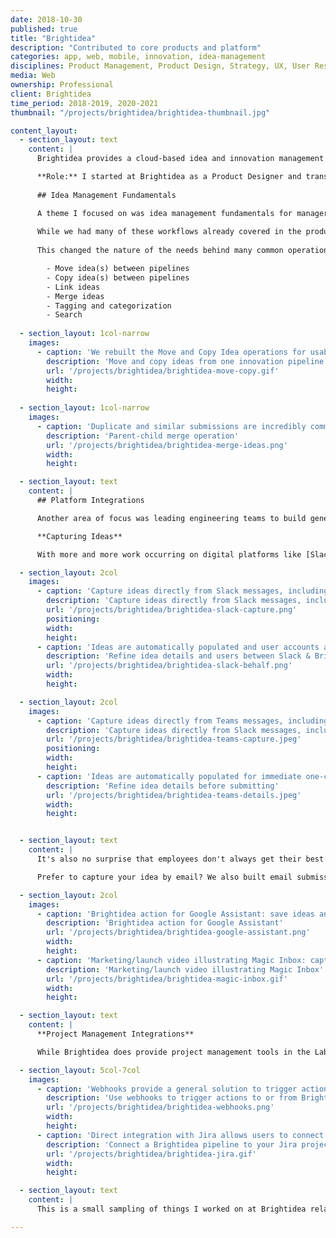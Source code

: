 ```yaml
---
date: 2018-10-30
published: true
title: "Brightidea"
description: "Contributed to core products and platform"
categories: app, web, mobile, innovation, idea-management
disciplines: Product Management, Product Design, Strategy, UX, User Research
media: Web
ownership: Professional
client: Brightidea
time_period: 2018-2019, 2020-2021
thumbnail: "/projects/brightidea/brightidea-thumbnail.jpg"

content_layout:
  - section_layout: text
    content: |
      Brightidea provides a cloud-based idea and innovation management platform that helps companies ensure the best ideas win. Our engaging employee experience and professional-grade management tools make Brightidea the [#1 customer-rated idea management platform](https://www.g2.com/products/brightidea/reviews) for 3 years running. Brightidea has served over 2.5 million users worldwide, and more than $15 billion in customer-reported business impact has been logged on the platform. (All stats as of the time I left the company.)

      **Role:** I started at Brightidea as a Product Designer and transitioned to a Product Management role soon after. As a startup PM with design experience, I often supported my team with UX, UI, interaction design, and research as shown below.
      
      ## Idea Management Fundamentals

      A theme I focused on was idea management fundamentals for managers, sponsors, moderators, and admins. 
      
      While we had many of these workflows already covered in the product, a driving insight was that over the recent years, customers had grown from running a single-process idea management program to managing an interconnected system of programs & processes. Second, these processes had gone from being almost exclusively time-bound to being a mix of time-bound and always-on.
            
      This changed the nature of the needs behind many common operations--namely, they were occurring more frequently and at larger scales. We dug into our users' goals, broke processes down to first principles, evaluated our current offerings, revamped some areas, and built out new capabilities where needed across:

        - Move idea(s) between pipelines
        - Copy idea(s) between pipelines
        - Link ideas
        - Merge ideas
        - Tagging and categorization
        - Search
  
  - section_layout: 1col-narrow
    images:
      - caption: 'We rebuilt the Move and Copy Idea operations for usability and performance. Previously users were likely to get errors and failures if they attempted to move more than 20 ideas at a time. The operation could also take minutes to complete, and it was unclear if data would be lost or hidden as a result of the operation. We addressed these issues and more in the updated version.'
        description: 'Move and copy ideas from one innovation pipeline to another'
        url: '/projects/brightidea/brightidea-move-copy.gif'
        width:
        height:
        
  - section_layout: 1col-narrow
    images:
      - caption: 'Duplicate and similar submissions are incredibly common in practice, so being able to link and merge ideas is critical. Here is a solution for parent-child merging of ideas—essentially all ideas are preserved as individuals, given a hierarchical relationship, and exhibit corresponding behavior & messaging throughout the platform.'
        description: 'Parent-child merge operation'
        url: '/projects/brightidea/brightidea-merge-ideas.png'
        width:
        height:

  - section_layout: text
    content: |
      ## Platform Integrations

      Another area of focus was leading engineering teams to build general-purpose and native integrations for a variety of user goals including capturing ideas, augmenting & extending ideas, and project execution. Customers work with extensive software stacks, and we need to be a node in those ecosystems. 

      **Capturing Ideas**

      With more and more work occurring on digital platforms like [Slack](https://slack.com/apps/A02JKS7S2RL-brightidea?tab=more_info) and [Microsoft Teams](https://appsource.microsoft.com/en-us/product/office/WA200002795?tab=Overview), employees are inevitably going to think of and discuss ideas while interacting on those channels. Unfortunately, most of these ideas are lost in the never-ending chat stream or are forgotten when the virtual meeting ends. We have built tools to make capturing ideas as frictionless as possible from these platforms. 

  - section_layout: 2col
    images:
      - caption: 'Capture ideas directly from Slack messages, including images and files'
        description: 'Capture ideas directly from Slack messages, including images and attachments'
        url: '/projects/brightidea/brightidea-slack-capture.png'
        positioning:
        width:
        height:
      - caption: 'Ideas are automatically populated and user accounts are linked for immediate one-click submission; users can also refine or enhance details without leaving the app'
        description: 'Refine idea details and users between Slack & Brightidea'
        url: '/projects/brightidea/brightidea-slack-behalf.png'
        width:
        height:      

  - section_layout: 2col
    images:
      - caption: 'Capture ideas directly from Teams messages, including images and'
        description: 'Capture ideas directly from Slack messages, including images and attachments'
        url: '/projects/brightidea/brightidea-teams-capture.jpeg'
        positioning:
        width:
        height:
      - caption: 'Ideas are automatically populated for immediate one-click  submission; users can also refine or enhance details without leaving the app'
        description: 'Refine idea details before submitting'
        url: '/projects/brightidea/brightidea-teams-details.jpeg'
        width:
        height:      


  - section_layout: text
    content: |
      It's also no surprise that employees don't always get their best ideas during the 8-hour workday. We built Brightidea skills for [Alexa](https://www.amazon.com/Brightidea-Inc-Home/dp/B07HRKJ62J) and [Google Assistant](https://assistant.google.com/services/a/uid/0000009d03d1b1cd?hl=en-US) to make capturing ideas on the go or off-hours possible in seconds via voice integrations. Entirely hands-free, Brightidea serves as your external brain by securely saving ideas to your personal repository to manage when your schedule permits.

      Prefer to capture your idea by email? We also built email submission flows, known as Magic Inbox, to collect ideas at a single, easy-to-remember inbox: *my@brightidea.com*. This amazingly simple UX supports extensive company detection, IP & data protection, idea routing, and even new user registration flows. While there is major complexity hidden behind the scenes, all a user needs to remember is "My Brightidea."

  - section_layout: 2col
    images:
      - caption: 'Brightidea action for Google Assistant: save ideas anytime anywhere using your voice assistant. I would even use this personally with my Bluetooth earbuds while riding my bike.'
        description: 'Brightidea action for Google Assistant'
        url: '/projects/brightidea/brightidea-google-assistant.png'
        width:
        height:
      - caption: 'Marketing/launch video illustrating Magic Inbox: capture ideas including attachments and tags by simply emailing my@brightidea.com'
        description: 'Marketing/launch video illustrating Magic Inbox'
        url: '/projects/brightidea/brightidea-magic-inbox.gif'
        width:
        height:

  - section_layout: text
    content: |
      **Project Management Integrations**

      While Brightidea does provide project management tools in the Labs product, they are primarily geared towards zero-to-one innovation projects with small teams. One of the top user requests was integration with apps like Jira, Asana, Monday.com, etc. We built a native Jira integration, a bridge to Zapier, and general-purpose rules-triggered outgoing webhooks to make these types of connections possible. 

  - section_layout: 5col-7col
    images:
      - caption: 'Webhooks provide a general solution to trigger actions in or out of Brightidea, either through Zapier or directly to web apps like Airtable, Asana, ServiceNow, Google Sheets, etc.'
        description: 'Use webhooks to trigger actions to or from Brightidea, either through Zapier or directly to web apps like Airtable, Asana, ServiceNow, Google Sheets, etc.'
        url: '/projects/brightidea/brightidea-webhooks.png'
        width:
        height:
      - caption: 'Direct integration with Jira allows users to connect a Brightidea pipeline to a Jira project and then link or transfer ideas between the platforms'
        description: 'Connect a Brightidea pipeline to your Jira project to transfer ideas'
        url: '/projects/brightidea/brightidea-jira.gif'
        width:
        height:

  - section_layout: text
    content: |
      This is a small sampling of things I worked on at Brightidea related to core products and platform. Read more about [Programs](/projects/brightidea-programs/) and [Whiteboard](/projects/brightidea-whiteboard/)--two new product launches for which I served as Product Lead. Don't hesitate to [reach out](/contact/) to learn more or to discuss idea & innovation management! 

---
```

<!-- 
#1 Customer Rated Idea and Innovation Management Software for 3 years in a row.

#1 Platform in Customer Reported Business Outcomes from Innovation - that means our customers not only generate better ideas with Brightidea, but they achieve the highest dollar amount of innovation outcomes.

With over 2 million users world wide and $15+ billion in recorded business impact, Brightidea is ranked as the #1 Idea Management Platform globally
// -->
